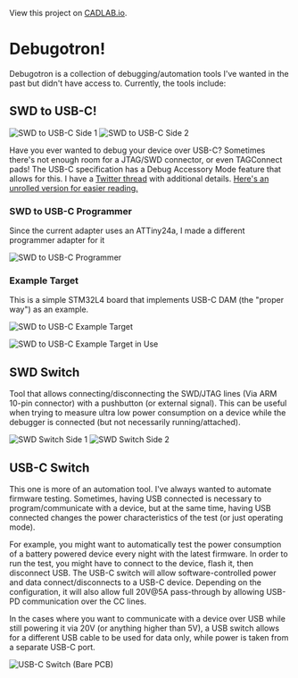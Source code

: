 View this project on [CADLAB.io](https://cadlab.io/project/27265). 

# Debugotron!

Debugotron is a collection of debugging/automation tools I've wanted in the past but didn't have access to. Currently, the tools include:

## SWD to USB-C!

![SWD to USB-C Side 1](img/IMG_2371.jpg) ![SWD to USB-C Side 2](img/IMG_2372.jpg)

Have you ever wanted to debug your device over USB-C? Sometimes there's not enough room for a JTAG/SWD connector, or even TAGConnect pads! The USB-C specification has a Debug Accessory Mode feature that allows for this. I have a [Twitter thread](https://twitter.com/alvaroprieto/status/1495860045728395278) with additional details. [Here's an unrolled version for easier reading.](https://threadreaderapp.com/thread/1495860045728395278.html)

### SWD to USB-C Programmer
Since the current adapter uses an ATTiny24a, I made a different programmer adapter for it

![SWD to USB-C Programmer](img/IMG_2380.jpg)

### Example Target
This is a simple STM32L4 board that implements USB-C DAM (the "proper way") as an example.

![SWD to USB-C Example Target](img/IMG_2373.jpg)

![SWD to USB-C Example Target in Use](img/IMG_2376.jpg)

## SWD Switch
Tool that allows connecting/disconnecting the SWD/JTAG lines (Via ARM 10-pin connector) with a pushbutton (or external signal). This can be useful when trying to measure ultra low power consumption on a device while the debugger is connected (but not necessarily running/attached).

![SWD Switch Side 1](img/IMG_2494.jpg) ![SWD Switch Side 2](img/IMG_2495.jpg)

## USB-C Switch
This one is more of an automation tool. I've always wanted to automate firmware testing. Sometimes, having USB connected is necessary to program/communicate with a device, but at the same time, having USB connected changes the power characteristics of the test (or just operating mode).

For example, you might want to automatically test the power consumption of a battery powered device every night with the latest firmware. In order to run the test, you might have to connect to the device, flash it, then disconnect USB. The USB-C switch will allow software-controlled power and data connect/disconnects to a USB-C device. Depending on the configuration, it will also allow full 20V@5A pass-through by allowing USB-PD communication over the CC lines.

In the cases where you want to communicate with a device over USB while still powering it via 20V (or anything higher than 5V), a USB switch allows for a different USB cable to be used for data only, while power is taken from a separate USB-C port.

![USB-C Switch (Bare PCB)](img/IMG_2498.jpg)
